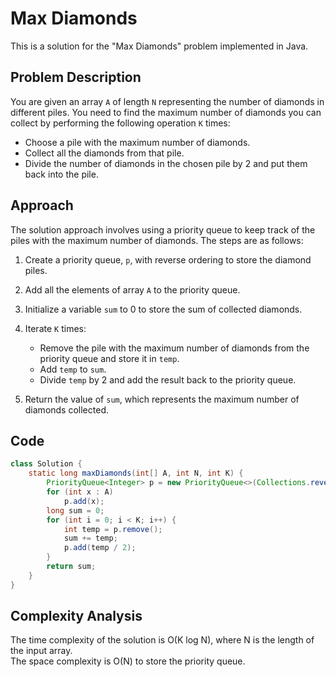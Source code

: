 # Max Diamonds

This is a solution for the "Max Diamonds" problem implemented in Java.

## Problem Description

You are given an array `A` of length `N` representing the number of diamonds in different piles. You need to find the maximum number of diamonds you can collect by performing the following operation `K` times:
- Choose a pile with the maximum number of diamonds.
- Collect all the diamonds from that pile.
- Divide the number of diamonds in the chosen pile by 2 and put them back into the pile.

## Approach

The solution approach involves using a priority queue to keep track of the piles with the maximum number of diamonds. The steps are as follows:

1. Create a priority queue, `p`, with reverse ordering to store the diamond piles.
2. Add all the elements of array `A` to the priority queue.
3. Initialize a variable `sum` to 0 to store the sum of collected diamonds.
4. Iterate `K` times:
   - Remove the pile with the maximum number of diamonds from the priority queue and store it in `temp`.
   - Add `temp` to `sum`.
   - Divide `temp` by 2 and add the result back to the priority queue.

5. Return the value of `sum`, which represents the maximum number of diamonds collected.

## Code

```java
class Solution {
    static long maxDiamonds(int[] A, int N, int K) {
        PriorityQueue<Integer> p = new PriorityQueue<>(Collections.reverseOrder());
        for (int x : A)
            p.add(x);
        long sum = 0;
        for (int i = 0; i < K; i++) {
            int temp = p.remove();
            sum += temp;
            p.add(temp / 2);
        }
        return sum;
    }
}
```
## Complexity Analysis

The time complexity of the solution is O(K log N), where N is the length of the input array.<br>The space complexity is O(N) to store the priority queue.
